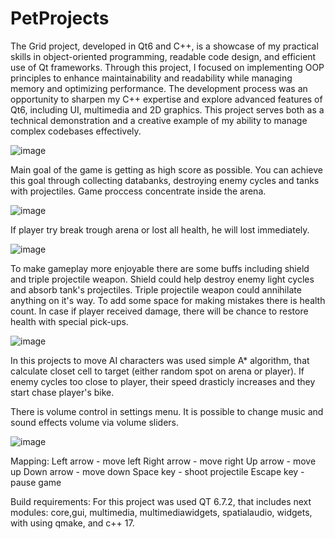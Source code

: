 # PetProjects

The Grid project, developed in Qt6 and C++, is a showcase of my practical skills in object-oriented programming, readable code design, and efficient use of Qt frameworks. Through this project, I focused on implementing OOP principles to enhance maintainability and readability while managing memory and optimizing performance. The development process was an opportunity to sharpen my C++ expertise and explore advanced features of Qt6, including UI, multimedia and 2D graphics. This project serves both as a technical demonstration and a creative example of my ability to manage complex codebases effectively.

![image](https://github.com/user-attachments/assets/7e2746a6-d23c-4a73-b2cb-02d62106cc4d)


Main goal of the game is getting as high score as possible. You can achieve this goal through collecting databanks, destroying enemy cycles and tanks with projectiles. Game proccess concentrate inside the arena. 

![image](https://github.com/user-attachments/assets/c4d78794-9105-4ee2-9da9-07440711f162)

If player try break trough arena or lost all health, he will lost immediately.

![image](https://github.com/user-attachments/assets/719a0447-22c9-4258-b582-d1c155bd9f51)

To make gameplay more enjoyable there are some buffs including shield and triple projectile weapon. Shield could help destroy enemy light cycles and absorb tank's projectiles. Triple projectile weapon could annihilate anything on it's way. To add some space for making mistakes there is health count. In case if player received damage, there will be chance to restore health with special pick-ups.

![image](https://github.com/user-attachments/assets/eb3e0193-6784-472e-bbf3-88d36d993f4f)

In this projects to move AI characters was used simple A* algorithm, that calculate closet cell to target (either random spot on arena or player). If enemy cycles too close to player, their speed drasticly increases and they start chase player's bike. 

There is volume control in settings menu. It is possible to change music and sound effects volume via volume sliders.

![image](https://github.com/user-attachments/assets/ee8416c5-0703-4948-9794-5a9d32a20d5a)

Mapping:
Left arrow - move left
Right arrow - move right
Up arrow - move up
Down arrow - move down
Space key - shoot projectile
Escape key - pause game

Build requirements:
For this project was used QT 6.7.2, that includes next modules: core,gui, multimedia, multimediawidgets, spatialaudio, widgets, with using qmake, and c++ 17.



